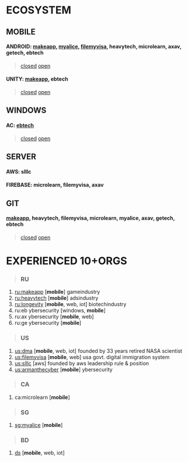 # ECOSYSTEM
## MOBILE
#### ANDROID: [makeapp](https://github.com/sakibguy/worked-issues/issues?q=label%3Amakeapp+is%3Aclosed+label%3Aandroid), [myalice](https://github.com/sakibguy/worked-issues/issues?q=label%3Amyalice+is%3Aclosed), [filemyvisa](https://github.com/sakibguy/worked-issues/issues?q=is%3Aissue+is%3Aclosed+label%3Afvm+label%3Aandroid), heavytech, microlearn, axav, getech, ebtech 
> [closed](https://github.com/sakibguy/worked-issues/issues?q=is%3Aissue+is%3Aclosed+label%3Aandroid) [open](https://github.com/sakibguy/worked-issues/issues?q=is%3Aopen+is%3Aissue+label%3Aandroid)

#### UNITY: [makeapp](https://github.com/sakibguy/worked-issues/issues?q=is%3Aclosed+label%3Amakeapp+label%3Aunity), ebtech
> [closed](https://github.com/sakibguy/worked-issues/issues?q=label%3Aunity+is%3Aclosed) [open](https://github.com/sakibguy/worked-issues/issues?q=label%3Aunity+is%3Aopen)

## WINDOWS 
#### AC: [ebtech](https://github.com/sakibguy/worked-issues/issues?q=label%3Aeb+label%3Awindows+label%3Agamecheat+is%3Aclosed)
> [closed](https://github.com/sakibguy/worked-issues/issues?q=is%3Aissue+is%3Aclosed+label%3Awindows) [open](https://github.com/sakibguy/worked-issues/issues?q=is%3Aopen+is%3Aissue+label%3Awindows)

## SERVER 
#### AWS: slllc 
#### FIREBASE: microlearn, filemyvisa, axav

## GIT 
#### [makeapp](https://github.com/sakibguy/worked-issues/issues?q=is%3Aissue+label%3Agit+label%3Amakeapp+is%3Aclosed), heavytech, filemyvisa, microlearn, myalice, axav, getech, ebtech
> [closed](https://github.com/sakibguy/worked-issues/issues?q=label%3Agit+is%3Aclosed) [open](https://github.com/sakibguy/worked-issues/issues?q=is%3Aopen+is%3Aissue+label%3Agit)

# EXPERIENCED 10+ORGS
> ### **RU**
1. [ru:makeapp](https://developer.get-work.app/ru/login) [**mobile**] gameindustry
2. [ru:heavytech](http://questmedia.ru/) [**mobile**] adsindustry
3. [ru:longevity](https://longevityintime.org/ru/) [**mobile**, web, iot] biotechindustry
4. ru:eb ybersecurity [windows, **mobile**]
5. ru:ax ybersecurity [**mobile**, web]
6. ru:ge ybersecurity [**mobile**]

> ### **US**
1. [us:dma](https://dma.com.bd/) [**mobile**, web, iot] founded by 33 years retired NASA scientist
2. [us:filemyvisa](https://www.filemyvisa.com/) [**mobile**, web] usa govt. digital immigration system
3. [us:slllc](https://shadhinlab.com/) [aws] founded by aws leadership rule & position
4. [us:armanthecyber](https://twitter.com/ArmanTheCyber) [**mobile**] ybersecurity

> ### **CA**
1. ca:microlearn [**mobile**]

> ### **SG**
1. [sg:myalice](https://www.myalice.ai/) [**mobile**]

> ### **BD**
1. [ds](http://datasoft-bd.com/) [**mobile**, web, iot]
